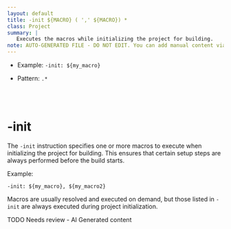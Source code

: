 ```yaml
---
layout: default
title: -init ${MACRO} ( ',' ${MACRO}) *
class: Project
summary: |
   Executes the macros while initializing the project for building.
note: AUTO-GENERATED FILE - DO NOT EDIT. You can add manual content via same filename in ext folder. 
---
```


- Example: `-init: ${my_macro} `

- Pattern: `.*`

<!-- Manual content from: ext/init.md --><br /><br />

# -init

The `-init` instruction specifies one or more macros to execute when initializing the project for building. This ensures that certain setup steps are always performed before the build starts.

Example:

```
-init: ${my_macro}, ${my_macro2}
```

Macros are usually resolved and executed on demand, but those listed in `-init` are always executed during project initialization.

TODO Needs review - AI Generated content
